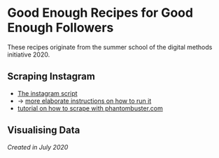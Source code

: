 # Good Enough Recipes for Good Enough Followers

These recipes originate from the summer school of the digital methods initiative 2020. 

## Scraping Instagram

* [The instagram script](https://github.com/digitalmethodsinitiative/instagram-batch-scrape)
* -> [more elaborate instructions on how to run it](script/runningthescript.md)
* [tutorial on how to scrape with phantombuster.com](phantombuster/runphantombuster.md)


## Visualising Data





*Created in July 2020*
